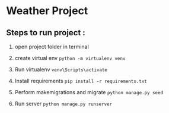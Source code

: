 # Weather Project

## Steps to run project :

1. open project folder in terminal

2. create virtual env
    `python -m virtualenv venv`
3. Run virtualenv 
    `venv\Scripts\activate`
4. Install requirements 
    `pip install -r requirements.txt`
5. Perform makemigrations and migrate
    `python manage.py seed`
6. Run server 
    `python manage.py runserver`